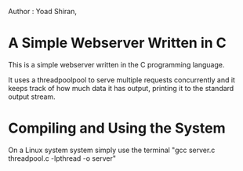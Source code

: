 Author : Yoad Shiran,


A Simple Webserver Written in C
===============================

This is a simple webserver written in the C programming language.

It uses a threadpoolpool to serve multiple requests concurrently and it keeps track of how much data it has output, printing it to the standard output stream.


Compiling and Using the System
==============================

On a Linux system system simply use the terminal "gcc server.c threadpool.c -lpthread -o server"

